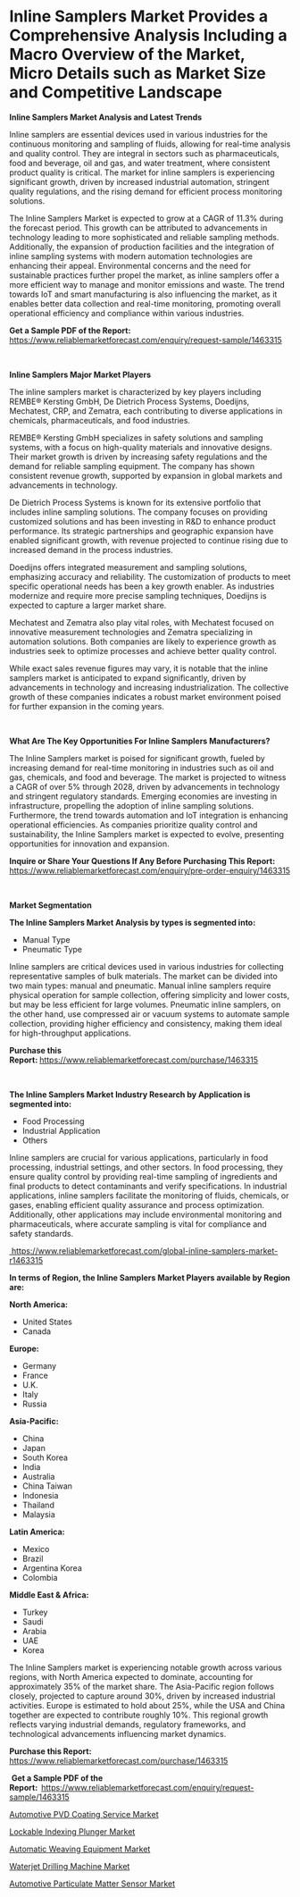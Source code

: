 <p><h1>Inline Samplers Market Provides a Comprehensive Analysis Including a Macro Overview of the Market, Micro Details such as Market Size and Competitive Landscape</h1></p><p><strong>Inline Samplers Market Analysis and Latest Trends</strong></p>
<p><p>Inline samplers are essential devices used in various industries for the continuous monitoring and sampling of fluids, allowing for real-time analysis and quality control. They are integral in sectors such as pharmaceuticals, food and beverage, oil and gas, and water treatment, where consistent product quality is critical. The market for inline samplers is experiencing significant growth, driven by increased industrial automation, stringent quality regulations, and the rising demand for efficient process monitoring solutions.</p><p>The Inline Samplers Market is expected to grow at a CAGR of 11.3% during the forecast period. This growth can be attributed to advancements in technology leading to more sophisticated and reliable sampling methods. Additionally, the expansion of production facilities and the integration of inline sampling systems with modern automation technologies are enhancing their appeal. Environmental concerns and the need for sustainable practices further propel the market, as inline samplers offer a more efficient way to manage and monitor emissions and waste. The trend towards IoT and smart manufacturing is also influencing the market, as it enables better data collection and real-time monitoring, promoting overall operational efficiency and compliance within various industries.</p></p>
<p><strong>Get a Sample PDF of the Report:&nbsp;</strong> <a href="https://www.reliablemarketforecast.com/enquiry/request-sample/1463315?utm_campaign=1134&utm_medium=2&utm_source=Github&utm_content=ia&utm_term=05032025&utm_id=inline-samplers">https://www.reliablemarketforecast.com/enquiry/request-sample/1463315</a></p>
<p>&nbsp;</p>
<p><strong>Inline Samplers Major Market Players</strong></p>
<p><p>The inline samplers market is characterized by key players including REMBE® Kersting GmbH, De Dietrich Process Systems, Doedijns, Mechatest, CRP, and Zematra, each contributing to diverse applications in chemicals, pharmaceuticals, and food industries.</p><p>REMBE® Kersting GmbH specializes in safety solutions and sampling systems, with a focus on high-quality materials and innovative designs. Their market growth is driven by increasing safety regulations and the demand for reliable sampling equipment. The company has shown consistent revenue growth, supported by expansion in global markets and advancements in technology.</p><p>De Dietrich Process Systems is known for its extensive portfolio that includes inline sampling solutions. The company focuses on providing customized solutions and has been investing in R&D to enhance product performance. Its strategic partnerships and geographic expansion have enabled significant growth, with revenue projected to continue rising due to increased demand in the process industries.</p><p>Doedijns offers integrated measurement and sampling solutions, emphasizing accuracy and reliability. The customization of products to meet specific operational needs has been a key growth enabler. As industries modernize and require more precise sampling techniques, Doedijns is expected to capture a larger market share.</p><p>Mechatest and Zematra also play vital roles, with Mechatest focused on innovative measurement technologies and Zematra specializing in automation solutions. Both companies are likely to experience growth as industries seek to optimize processes and achieve better quality control.</p><p>While exact sales revenue figures may vary, it is notable that the inline samplers market is anticipated to expand significantly, driven by advancements in technology and increasing industrialization. The collective growth of these companies indicates a robust market environment poised for further expansion in the coming years.</p></p>
<p>&nbsp;</p>
<p><strong>What Are The Key Opportunities For Inline Samplers Manufacturers?</strong></p>
<p><p>The Inline Samplers market is poised for significant growth, fueled by increasing demand for real-time monitoring in industries such as oil and gas, chemicals, and food and beverage. The market is projected to witness a CAGR of over 5% through 2028, driven by advancements in technology and stringent regulatory standards. Emerging economies are investing in infrastructure, propelling the adoption of inline sampling solutions. Furthermore, the trend towards automation and IoT integration is enhancing operational efficiencies. As companies prioritize quality control and sustainability, the Inline Samplers market is expected to evolve, presenting opportunities for innovation and expansion.</p></p>
<p><strong>Inquire or Share Your Questions If Any Before Purchasing This Report:</strong> <a href="https://www.reliablemarketforecast.com/enquiry/pre-order-enquiry/1463315?utm_campaign=1134&utm_medium=2&utm_source=Github&utm_content=ia&utm_term=05032025&utm_id=inline-samplers">https://www.reliablemarketforecast.com/enquiry/pre-order-enquiry/1463315</a></p>
<p>&nbsp;</p>
<p><strong>Market Segmentation</strong></p>
<p><strong>The Inline Samplers Market Analysis by types is segmented into:</strong></p>
<p><ul><li>Manual Type</li><li>Pneumatic Type</li></ul></p>
<p><p>Inline samplers are critical devices used in various industries for collecting representative samples of bulk materials. The market can be divided into two main types: manual and pneumatic. Manual inline samplers require physical operation for sample collection, offering simplicity and lower costs, but may be less efficient for large volumes. Pneumatic inline samplers, on the other hand, use compressed air or vacuum systems to automate sample collection, providing higher efficiency and consistency, making them ideal for high-throughput applications.</p></p>
<p><strong>Purchase this Report:&nbsp;</strong><a href="https://www.reliablemarketforecast.com/purchase/1463315?utm_campaign=1134&utm_medium=2&utm_source=Github&utm_content=ia&utm_term=05032025&utm_id=inline-samplers">https://www.reliablemarketforecast.com/purchase/1463315</a></p>
<p>&nbsp;</p>
<p><strong>The Inline Samplers Market Industry Research by Application is segmented into:</strong></p>
<p><ul><li>Food Processing</li><li>Industrial Application</li><li>Others</li></ul></p>
<p><p>Inline samplers are crucial for various applications, particularly in food processing, industrial settings, and other sectors. In food processing, they ensure quality control by providing real-time sampling of ingredients and final products to detect contaminants and verify specifications. In industrial applications, inline samplers facilitate the monitoring of fluids, chemicals, or gases, enabling efficient quality assurance and process optimization. Additionally, other applications may include environmental monitoring and pharmaceuticals, where accurate sampling is vital for compliance and safety standards.</p></p>
<p><a href="https://www.reliablemarketforecast.com/global-inline-samplers-market-r1463315?utm_campaign=1134&utm_medium=2&utm_source=Github&utm_content=ia&utm_term=05032025&utm_id=inline-samplers">&nbsp;https://www.reliablemarketforecast.com/global-inline-samplers-market-r1463315</a></p>
<p><strong>In terms of Region, the Inline Samplers Market Players available by Region are:</strong></p>
<p>
    <p> <strong> North America: </strong>
        <ul>
            <li>United States</li>
            <li>Canada</li>
        </ul>
        </p> 
    <p> <strong> Europe: </strong>
        <ul>
            <li>Germany</li>
            <li>France</li>
            <li>U.K.</li>
            <li>Italy</li>
            <li>Russia</li>
        </ul>
        </p> 
    <p> <strong> Asia-Pacific: </strong>
        <ul>
            <li>China</li>
            <li>Japan</li>
            <li>South Korea</li>
            <li>India</li>
            <li>Australia</li>
            <li>China Taiwan</li>
            <li>Indonesia</li>
            <li>Thailand</li>
            <li>Malaysia</li>
        </ul>
        </p> 
    <p> <strong> Latin America: </strong>
        <ul>
            <li>Mexico</li>
            <li>Brazil</li>
            <li>Argentina Korea</li>
            <li>Colombia</li>
        </ul>
        </p> 
    <p> <strong> Middle East & Africa: </strong>
        <ul>
            <li>Turkey</li>
            <li>Saudi</li>
            <li>Arabia</li>
            <li>UAE</li>
            <li>Korea</li>
        </ul>
    </p>
    </p>
<p><p>The Inline Samplers market is experiencing notable growth across various regions, with North America expected to dominate, accounting for approximately 35% of the market share. The Asia-Pacific region follows closely, projected to capture around 30%, driven by increased industrial activities. Europe is estimated to hold about 25%, while the USA and China together are expected to contribute roughly 10%. This regional growth reflects varying industrial demands, regulatory frameworks, and technological advancements influencing market dynamics.</p></p>
<p><strong>Purchase this Report: </strong><a href="https://www.reliablemarketforecast.com/purchase/1463315?utm_campaign=1134&utm_medium=2&utm_source=Github&utm_content=ia&utm_term=05032025&utm_id=inline-samplers">https://www.reliablemarketforecast.com/purchase/1463315</a></p>
<p>&nbsp;<strong>Get a Sample PDF of the Report:&nbsp;&nbsp;</strong><a href="https://www.reliablemarketforecast.com/enquiry/request-sample/1463315?utm_campaign=1134&utm_medium=2&utm_source=Github&utm_content=ia&utm_term=05032025&utm_id=inline-samplers">https://www.reliablemarketforecast.com/enquiry/request-sample/1463315</a></p>
<p><strong></strong></p>
<p><p><a href="https://github.com/keeniielokl/Market-Research-Report-List-1/blob/main/automotive-pvd-coating-service-market.md?utm_campaign=1134&utm_medium=2&utm_source=Github&utm_content=ia&utm_term=05032025&utm_id=inline-samplers">Automotive PVD Coating Service Market</a></p><p><a href="https://github.com/kocssequen/Market-Research-Report-List-1/blob/main/lockable-indexing-plunger-market.md?utm_campaign=1134&utm_medium=2&utm_source=Github&utm_content=ia&utm_term=05032025&utm_id=inline-samplers">Lockable Indexing Plunger Market</a></p><p><a href="https://github.com/kuziaaring40/Market-Research-Report-List-1/blob/main/automatic-weaving-equipment-market.md?utm_campaign=1134&utm_medium=2&utm_source=Github&utm_content=ia&utm_term=05032025&utm_id=inline-samplers">Automatic Weaving Equipment Market</a></p><p><a href="https://github.com/alablisepah/Market-Research-Report-List-1/blob/main/waterjet-drilling-machine-market.md?utm_campaign=1134&utm_medium=2&utm_source=Github&utm_content=ia&utm_term=05032025&utm_id=inline-samplers">Waterjet Drilling Machine Market</a></p><p><a href="https://github.com/bauzolesco/Market-Research-Report-List-1/blob/main/automotive-particulate-matter-sensor-market.md?utm_campaign=1134&utm_medium=2&utm_source=Github&utm_content=ia&utm_term=05032025&utm_id=inline-samplers">Automotive Particulate Matter Sensor Market</a></p></p>